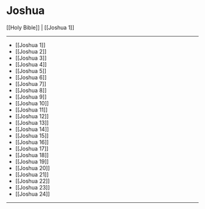 # Joshua

[[Holy Bible]] | [[Joshua 1]]

---

- [[Joshua 1]]
- [[Joshua 2]]
- [[Joshua 3]]
- [[Joshua 4]]
- [[Joshua 5]]
- [[Joshua 6]]
- [[Joshua 7]]
- [[Joshua 8]]
- [[Joshua 9]]
- [[Joshua 10]]
- [[Joshua 11]]
- [[Joshua 12]]
- [[Joshua 13]]
- [[Joshua 14]]
- [[Joshua 15]]
- [[Joshua 16]]
- [[Joshua 17]]
- [[Joshua 18]]
- [[Joshua 19]]
- [[Joshua 20]]
- [[Joshua 21]]
- [[Joshua 22]]
- [[Joshua 23]]
- [[Joshua 24]]

---

